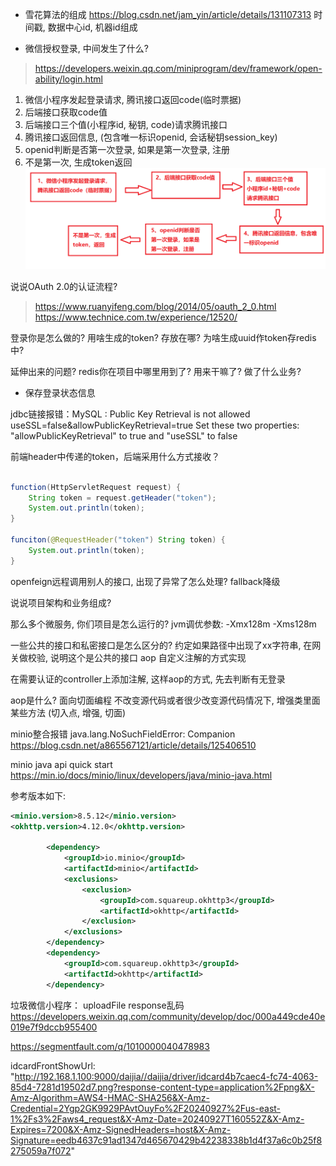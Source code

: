 
- 雪花算法的组成
https://blog.csdn.net/jam_yin/article/details/131107313
时间戳, 数据中心id, 机器id组成

- 微信授权登录, 中间发生了什么?
> https://developers.weixin.qq.com/miniprogram/dev/framework/open-ability/login.html
  1. 微信小程序发起登录请求, 腾讯接口返回code(临时票据)
  2. 后端接口获取code值
  3. 后端接口三个值(小程序id, 秘钥, code)请求腾讯接口
  4. 腾讯接口返回信息, (包含唯一标识openid, 会话秘钥session_key)
  5. openid判断是否第一次登录, 如果是第一次登录, 注册
  6. 不是第一次, 生成token返回
![img.png](images/1.png)

说说OAuth 2.0的认证流程?
> https://www.ruanyifeng.com/blog/2014/05/oauth_2_0.html
> https://www.technice.com.tw/experience/12520/

登录你是怎么做的? 用啥生成的token? 存放在哪? 为啥生成uuid作token存redis中?

延伸出来的问题? redis你在项目中哪里用到了? 用来干嘛了? 做了什么业务? 
  - 保存登录状态信息

jdbc链接报错：MySQL : Public Key Retrieval is not allowed
useSSL=false&allowPublicKeyRetrieval=true
Set these two properties: "allowPublicKeyRetrieval" to true and "useSSL" to false

前端header中传递的token，后端采用什么方式接收？
```java

function(HttpServletRequest request) {
    String token = request.getHeader("token");
    System.out.println(token);
}

funciton(@RequestHeader("token") String token) {
    System.out.println(token);
}
```

openfeign远程调用别人的接口, 出现了异常了怎么处理?
fallback降级

说说项目架构和业务组成?

那么多个微服务, 你们项目是怎么运行的? 
jvm调优参数:
-Xmx128m -Xms128m

一些公共的接口和私密接口是怎么区分的?
约定如果路径中出现了xx字符串, 在网关做校验, 说明这个是公共的接口
aop 自定义注解的方式实现

在需要认证的controller上添加注解, 这样aop的方式, 先去判断有无登录

aop是什么?
面向切面编程
不改变源代码或者很少改变源代码情况下, 增强类里面某些方法
(切入点, 增强, 切面)

minio整合报错
java.lang.NoSuchFieldError: Companion
https://blog.csdn.net/a865567121/article/details/125406510

minio java api quick start
https://min.io/docs/minio/linux/developers/java/minio-java.html

参考版本如下: 
```xml
<minio.version>8.5.12</minio.version>
<okhttp.version>4.12.0</okhttp.version>

        <dependency>
            <groupId>io.minio</groupId>
            <artifactId>minio</artifactId>
            <exclusions>
                <exclusion>
                    <groupId>com.squareup.okhttp3</groupId>
                    <artifactId>okhttp</artifactId>
                </exclusion>
            </exclusions>
        </dependency>
        <dependency>
            <groupId>com.squareup.okhttp3</groupId>
            <artifactId>okhttp</artifactId>
        </dependency>
```


垃圾微信小程序：
uploadFile response乱码
https://developers.weixin.qq.com/community/develop/doc/000a449cde40e019e7f9dccb955400

https://segmentfault.com/q/1010000040478983

idcardFrontShowUrl: "http://192.168.1.100:9000/daijia//daijia/driver/idcard4b7caec4-fc74-4063-85d4-7281d19502d7.png?response-content-type=application%2Fpng&X-Amz-Algorithm=AWS4-HMAC-SHA256&X-Amz-Credential=2Ygp2GK9929PAvtOuyFo%2F20240927%2Fus-east-1%2Fs3%2Faws4_request&X-Amz-Date=20240927T160552Z&X-Amz-Expires=7200&X-Amz-SignedHeaders=host&X-Amz-Signature=eedb4637c91ad1347d465670429b42238338b1d4f37a6c0b25f8275059a7f072"
